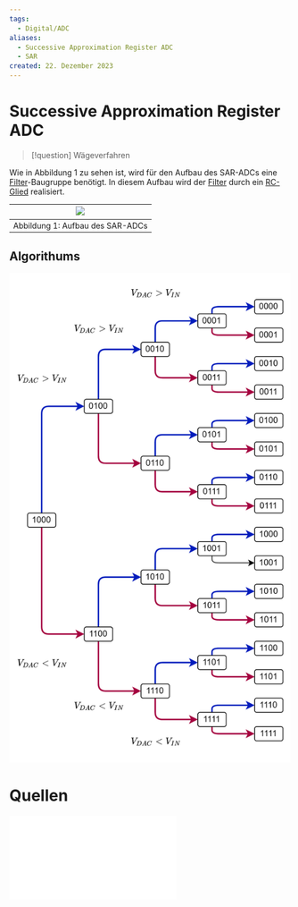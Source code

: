 ```yaml
---
tags:
  - Digital/ADC
aliases:
  - Successive Approximation Register ADC
  - SAR
created: 22. Dezember 2023
---
```


# Successive Approximation Register ADC

> [!question] Wägeverfahren

Wie in Abbildung 1 zu sehen ist, wird für den Aufbau des SAR-ADCs eine [Filter](../Hardwareentwicklung/Filter%20und%20Verstärker/Filter.md)-Baugruppe benötigt. In diesem Aufbau wird der [Filter](../Hardwareentwicklung/Filter%20und%20Verstärker/Filter.md) durch ein [RC-Glied](../Hardwareentwicklung/Filter%20und%20Verstärker/Filter.md) realisiert.

|![](assets/Pasted%20image%2020231223180638.png)   |
|---|
|Abbildung 1: Aufbau des SAR-ADCs|

## Algorithums

![|525](../Hardwareentwicklung/assets/Waegeverfahren.png)

# Quellen

![](../xEDU/(SemB1)-WS23/ELIT%20PR/AnalogeDigitaleST/Protokoll_ELIT-PR_ADST_k12136610.pdf)